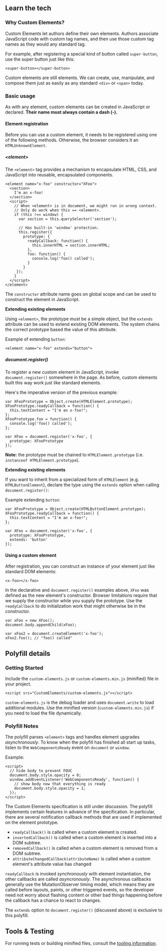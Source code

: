 ## Learn the tech

### Why Custom Elements?

Custom Elements let authors define their own elements. Authors associate JavaScript code with custom tag names, and then use those custom tag names as they would any standard tag.

For example, after registering a special kind of button called `super-button`, use the super button just like this:

    <super-button></super-button>

Custom elements are still elements. We can create, use, manipulate, and compose them just as easily as any standard `<div>` or `<span>` today.

### Basic usage

As with any element, custom elements can be created in JavaScript or declared.
**Their name must always contain a dash (-).**

#### Element registration

Before you can use a custom element, it needs to be registered using one of the following
methods. Otherwise, the browser considers it an <code>HTMLUnknownElement</code>.

##### &lt;element&gt;

The `<element>` tag provides a mechanism to encapsulate HTML, CSS, and JavaScript into reusable, encapsulated components.

    <element name="x-foo" constructor="XFoo">
      <section>
        I'm an x-foo!
      </section>
      <script>
        // When <element> is in document, we might run in wrong context.
        // Only do work when this == <element>.
        if (this !== window) {
          var section = this.querySelector('section');

          // Has built-in 'window' protection.
          this.register({
            prototype: {
              readyCallback: function() {
                this.innerHTML = section.innerHTML;
              },
              foo: function() {
                console.log('foo() called');
              }
            }
         });
        }
      </script>
    </element>

The `constructor` attribute name goes on global scope and can be used to construct the element in JavaScript.

**Extending existing elements**

Using `<element>`, the prototype must be a simple object, but the `extends` attribute
can be used to extend existing DOM elements. The system chains the correct prototype
based the value of this attribute.
  
Example of extending `button`:

    <element name="x-foo" extends="button">

##### document.register()

To register a new custom element in JavaScript, invoke `document.register()` somewhere in the page.
As before, custom elements built this way work just like standard elements.

Here's the imperative version of the previous example:

    var XFooPrototype = Object.create(HTMLElement.prototype);
    XFooPrototype.readyCallback = function() {
      this.textContent = "I'm an x-foo!";
    };
    XFooPrototype.foo = function() {
      console.log('foo() called');
    };

    var XFoo = document.register('x-foo', {
      prototype: XFooPrototype
    });

**Note:** the prototype must be chained to `HTMLElement.prototype` (i.e. `instanceof HTMLElement.prototype`).

**Extending existing elements**

If you want to inherit from a specialized form of `HTMLElement` (e.g. `HTMLButtonElement`),
declare the type using the `extends` option when calling `document.register()`:
  
Example extending `button`:
  
    var XFooPrototype = Object.create(HTMLButtonElement.prototype);
    XFooPrototype.readyCallback = function() {
      this.textContent = "I'm an x-foo!";
    };

    var XFoo = document.register('x-foo', {
      prototype: XFooPrototype,
      extends: 'button'
    });

#### Using a custom element

After registration, you can construct an instance of your element just like
standard DOM elements:

    <x-foo></x-foo>

In the declarative and `document.register()` examples above, `XFoo` was defined as the new element's constructor. Browser limitations require that we supply the constructor while you supply the prototype. Use the `readyCallback` to do initialization work that might otherwise be in the constructor.

    var xFoo = new XFoo();
    document.body.appendChild(xFoo);

    var xFoo2 = document.createElement('x-foo');
    xFoo2.foo(); // "foo() called"

## Polyfill details

### Getting Started

Include the `custom-elements.js` or `custom-elements.min.js` (minified) file in your project.

    <script src="CustomElements/custom-elements.js"></script>

`custom-elements.js` is the debug loader and uses `document.write` to load additional modules. 
Use the minified version (`custom-elements.min.js`) if you need to load the file dynamically.

### Polyfill Notes

The polyfill parses `<element>` tags and handles element upgrades _asynchronously_. To know when the polyfill has
finished all start up tasks, listen to the `WebComponentsReady` event on `document` or `window`.

Example:

    <script>
      // hide body to prevent FOUC
      document.body.style.opacity = 0;
      window.addEventListener('WebComponentsReady', function() {
        // show body now that everything is ready
        document.body.style.opacity = 1;
      });
    </script>

The Custom Elements specification is still under discussion. The polyfill implements certain features in advance of the specification. In particular, there are several notification callback methods that are used if implemented on the element prototype.

* `readyCallback()` is called when a custom element is created.
* `insertedCallback()` is called when a custom element is inserted into a DOM subtree.
* `removedCallback()` is called when a custom element is removed from a DOM subtree.
* `attributeChangedCallback(attributeName)` is called when a custom element's attribute value has changed

`readyCallback` is invoked _synchronously_ with element instantiation, the other callbacks are called _asyncronously_. The asynchronous callbacks generally use the MutationObserver timing model, which means they are called before layouts, paints, or other triggered events, so the developer need not worry about flashing content or other bad things happening before the callback has a chance to react to changes.

The `extends` option to `document.register()` (discussed above)  is exclusive to this polyfill.

## Tools & Testing

For running tests or building minified files, consult the [tooling information](http://polymer-project.org/tooling-strategy.html).
